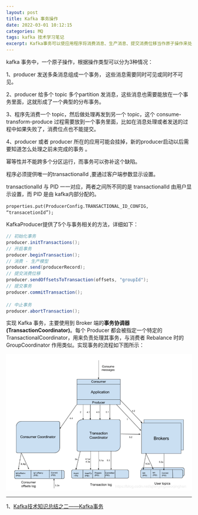 ```yaml
---
layout: post
title: Kafka 事务操作
date: 2022-03-01 10:12:15
categories: MQ  
tags: kafka 技术学习笔记
excerpt: Kafka事务可以使应用程序将消费消息、生产消息、提交消费位移当作原子操作来处理
---
```


kafka 事务中，一个原子操作，根据操作类型可以分为3种情况：

1、producer 发送多条消息组成一个事务， 这些消息需要同时可见或同时不可见。

2、producer 给多个 topic 多个partition 发消息，这些消息也需要能放在一个事务里面，这就形成了一个典型的分布事务。 

3、程序先消费一个 topic，然后做处理再发到另一个 topic，这个 consume-transform-produce 过程需要放到一个事务里面，比如在消息处理或者发送的过程中如果失败了，消费位点也不能提交。 

4、producer 或者 producer 所在的应用可能会挂掉，新的producer启动以后需要知道怎么处理之前未完成的事务 。

幂等性并不能跨多个分区运行，而事务可以弥补这个缺陷。

程序必须提供唯一的transactionalId ,要通过客户端参数显示设置。

transactionalId 与 PID 一一对应，两者之间所不同的是 transactionalId 由用户显示设置，而 PID 是由 kafka内部分配的。

 `properties.put(ProducerConfig.TRANSACTIONAL_ID_CONFIG, “transacetionId”);`


KafkaProducer提供了5个与事务相关的方法，详细如下：

```java
// 初始化事务 
producer.initTransactions(); 
// 开启事务 
producer.beginTransaction(); 
// 消费 - 生产模型 
producer.send(producerRecord); 
// 提交消费位移 
producer.sendOffsetsToTransaction(offsets, "groupId"); 
// 提交事务 
producer.commitTransaction();

// 中止事务 
producer.abortTransaction();
```

实现 Kafka 事务，主要使用到 Broker 端的**事务协调器 (TransactionCoordinator)**。每个 Producer 都会被指定一个特定的 TransactionalCoordinator，用来负责处理其事务，与消费者 Rebalance 时的 GroupCoordinator 作用类似。实现事务的流程如下图所示：

![](/assets/mq/kafka-2023-03-14-12-03-10.png)


-----
1、[Kafka技术知识总结之二——Kafka事务](https://cloud.tencent.com/developer/article/1657503)
